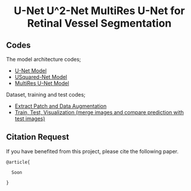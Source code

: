 <h1 align="center">  U-Net U^2-Net MultiRes U-Net for Retinal Vessel Segmentation  </h1>







## Codes

The model architecture codes;

* [U-Net Model](https://github.com/knrl/UNet-USquarredNet-MultiResUNet-for-Retinal-Vessel-Segmentation/blob/main/models/unet.py)
* [USquared-Net Model](https://github.com/nibtehaz/MultiResUNet/blob/master/MultiResUNet.py)
* [MultiRes U-Net Model](https://github.com/knrl/UNet-USquarredNet-MultiResUNet-for-Retinal-Vessel-Segmentation/blob/main/models/unet.py)

Dataset, training and test codes;

* [Extract Patch and Data Augmentation](https://github.com/knrl/UNet-USquarredNet-MultiResUNet-for-Retinal-Vessel-Segmentation/blob/main/preparation_dataset.py)
* [Train, Test, Visualization (merge images and compare prediction with test images)](https://github.com/knrl/UNet-USquarredNet-MultiResUNet-for-Retinal-Vessel-Segmentation/blob/main/train_test_visualize.py)


## Citation Request

If you have benefited from this project, please cite the following paper.

```
@article{

  Soon

}

```

